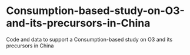# Consumption-based-study-on-O3-and-its-precursors-in-China
Code and data to support a Consumption-based study on O3 and its precursors in China

